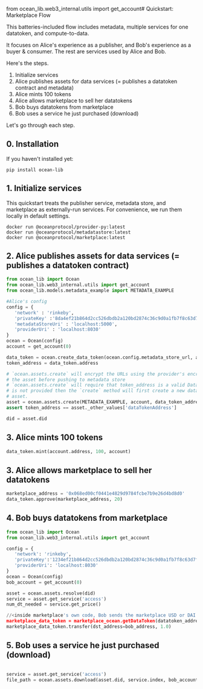 from ocean_lib.web3_internal.utils import get_account# Quickstart: Marketplace Flow

This batteries-included flow includes metadata, multiple services for one datatoken, and compute-to-data.

It focuses on Alice's experience as a publisher, and Bob's experience as a buyer & consumer. The rest are services used by Alice and Bob.

Here's the steps.
1. Initialize services
1. Alice publishes assets for data services (= publishes a datatoken contract and metadata)
1. Alice mints 100 tokens
1. Alice allows marketplace to sell her datatokens
1. Bob buys datatokens from marketplace
1. Bob uses a service he just purchased (download)

Let's go through each step.

## 0. Installation

If you haven't installed yet:
```console
pip install ocean-lib
```

## 1. Initialize services

This quickstart treats the publisher service, metadata store, and marketplace as 
externally-run services. For convenience, we run them locally in default settings.

```
docker run @oceanprotocol/provider-py:latest
docker run @oceanprotocol/metadatastore:latest
docker run @oceanprotocol/marketplace:latest
```

## 2. Alice publishes assets for data services (= publishes a datatoken contract)

```python
from ocean_lib import Ocean
from ocean_lib.web3_internal.utils import get_account
from ocean_lib.models.metadata_example import METADATA_EXAMPLE

#Alice's config
config = {
   'network' : 'rinkeby',
   'privateKey' :'8da4ef21b864d2cc526dbdb2a120bd2874c36c9d0a1fb7f8c63d7f7a8b41de8f',
   'metadataStoreUri' : 'localhost:5000',
   'providerUri' : 'localhost:8030'
}
ocean = Ocean(config)
account = get_account(0)

data_token = ocean.create_data_token(ocean.config.metadata_store_url, account)
token_address = data_token.address

# `ocean.assets.create` will encrypt the URLs using the provider's encrypt service endpoint and update 
# the asset before pushing to metadata store
# `ocean.assets.create` will require that token_address is a valid DataToken contract address, unless token_address
# is not provided then the `create` method will first create a new data token and use it in the new
# asset.
asset = ocean.assets.create(METADATA_EXAMPLE, account, data_token_address=token_address)
assert token_address == asset._other_values['dataTokenAddress']

did = asset.did
```

## 3. Alice mints 100 tokens

```python
data_token.mint(account.address, 100, account)
```

## 3. Alice allows marketplace to sell her datatokens

```python
marketplace_address = '0x068ed00cf0441e4829d9784fcbe7b9e26d4bd8d0'
data_token.approve(marketplace_address, 20)
```

## 4. Bob buys datatokens from marketplace

```python
from ocean_lib import Ocean
from ocean_lib.web3_internal.utils import get_account

config = {
   'network': 'rinkeby',
   'privateKey':'1234ef21b864d2cc526dbdb2a120bd2874c36c9d0a1fb7f8c63d7f7a8b41de8f',
   'providerUri': 'localhost:8030'
}
ocean = Ocean(config)
bob_account = get_account(0)

asset = ocean.assets.resolve(did)
service = asset.get_service('access')
num_dt_needed = service.get_price()

//<inside marketplace's own code, Bob sends the marketplace USD or DAI or OCEAN or other>, to pay
marketplace_data_token = marketplace_ocean.getDataToken(datatoken_address)
marketplace_data_token.transfer(dst_address=bob_address, 1.0)
```

## 5. Bob uses a service he just purchased (download)

```python

service = asset.get_service('access')
file_path = ocean.assets.download(asset.did, service.index, bob_account, '~/my-datasets')
```
